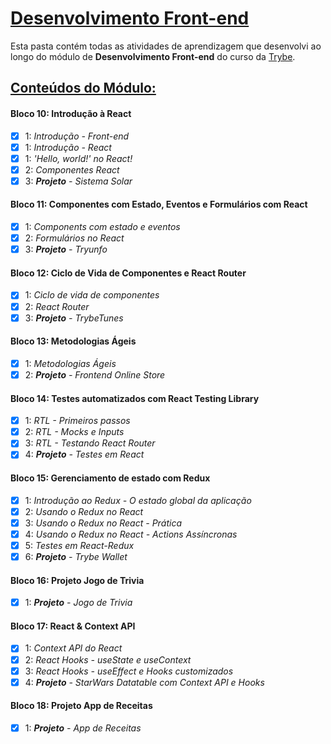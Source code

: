 # <u>Desenvolvimento Front-end</u> 

Esta pasta contém todas as atividades de aprendizagem que desenvolvi ao longo do módulo de **Desenvolvimento Front-end** do curso da [Trybe](https://www.betrybe.com/).



## <u>Conteúdos do Módulo:</u>

#### Bloco 10: Introdução à React

- [x] 1: _Introdução - Front-end_
- [x] 1: _Introdução - React_
- [x] 1: _'Hello, world!' no React!_
- [x] 2: _Componentes React_
- [x] 3: _**Projeto** - Sistema Solar_

#### Bloco 11: Componentes com Estado, Eventos e Formulários com React

- [x] 1: _Components com estado e eventos_
- [x] 2: _Formulários no React_
- [x] 3: _**Projeto** - Tryunfo_

#### Bloco 12: Ciclo de Vida de Componentes e React Router

- [x] 1: _Ciclo de vida de componentes_
- [x] 2: _React Router_
- [x] 3: _**Projeto** - TrybeTunes_

#### Bloco 13: Metodologias Ágeis

- [x] 1: _Metodologias Ágeis_
- [x] 2: _**Projeto** - Frontend Online Store_

#### Bloco 14: Testes automatizados com React Testing Library

- [x] 1: _RTL - Primeiros passos_
- [x] 2: _RTL - Mocks e Inputs_
- [x] 3: _RTL - Testando React Router_
- [x] 4: _**Projeto** - Testes em React_

#### Bloco 15: Gerenciamento de estado com Redux

- [x] 1: _Introdução ao Redux - O estado global da aplicação_
- [x] 2: _Usando o Redux no React_
- [x] 3: _Usando o Redux no React - Prática_
- [x] 4: _Usando o Redux no React - Actions Assíncronas_
- [x] 5: _Testes em React-Redux_
- [x] 6: _**Projeto** - Trybe Wallet_

#### Bloco 16: Projeto Jogo de Trivia

- [x] 1: _**Projeto** - Jogo de Trivia_

#### Bloco 17: React & Context API

- [x] 1: _Context API do React_
- [x] 2: _React Hooks - useState e useContext_
- [x] 3: _React Hooks - useEffect e Hooks customizados_
- [x] 4: _**Projeto** - StarWars Datatable com Context API e Hooks_

#### Bloco 18: Projeto App de Receitas

- [x] 1: _**Projeto** - App de Receitas_

